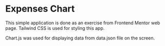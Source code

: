 # Expenses Chart

This simple application is done as an exercise from Frontend Mentor web page.
Tailwind CSS is used for styling this app.

Chart.js was used for displaying data from data.json file on the screen.
